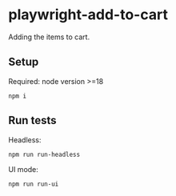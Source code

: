 # playwright-add-to-cart

Adding the items to cart.

## Setup

Required: node version >=18

```
npm i
```

## Run tests

Headless:

```
npm run run-headless
```

UI mode:

```
npm run run-ui
```
